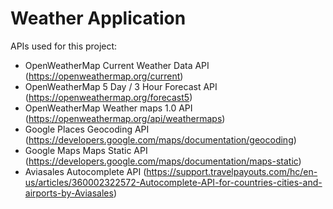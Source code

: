 # Weather Application

APIs used for this project:
- OpenWeatherMap Current Weather Data API (https://openweathermap.org/current)
- OpenWeatherMap 5 Day / 3 Hour Forecast API (https://openweathermap.org/forecast5)
- OpenWeatherMap Weather maps 1.0 API (https://openweathermap.org/api/weathermaps)
- Google Places Geocoding API (https://developers.google.com/maps/documentation/geocoding)
- Google Maps Maps Static API (https://developers.google.com/maps/documentation/maps-static)
- Aviasales Autocomplete API (https://support.travelpayouts.com/hc/en-us/articles/360002322572-Autocomplete-API-for-countries-cities-and-airports-by-Aviasales)